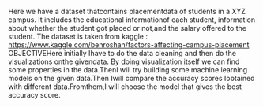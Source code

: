 Here we have a dataset thatcontains placementdata of students in a XYZ campus. It includes the educational informationof each student, information about whether the student got placed or not,and the salary offered to the student.
The dataset is taken from kaggle : https://www.kaggle.com/benroshan/factors-affecting-campus-placement
OBJECTIVEHere initially Ihave to do the data cleaning and then do the visualizations onthe givendata. By doing visualization itself we can find some properties in the data.ThenI will try building some machine learning models on the given data.Then Iwill compare the accuracy scores Iobtained with different data.Fromthem,I will choose the model that gives the best accuracy score.
